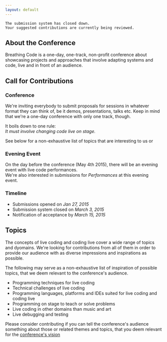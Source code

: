 ```yaml
---
layout: default
---
```


    The submission system has closed down.
    Your suggested contributions are currently being reviewed.

## About the Conference

Breathing Code is a one-day, one-track, non-profit conference about showcasing
projects and approaches that involve adapting systems and code, live and in front
of an audience.


## Call for Contributions

### Conference

We're inviting everybody to submit proposals for sessions in whatever format
they can think of, be it demos, presentations, talks etc. Keep in mind that
we're a one-day conference with only one track, though.

It boils down to one rule:  
*It must involve changing code live on stage.*

See below for a non-exhaustive list of topics that are interesting to us or

<!---
[submit your session proposals here](https://docs.google.com/forms/d/1ebpJwUQ1knzkEVdZwaaVZS8GblB6ThQe9NPF0F6GV_E/viewform).
-->

### Evening Event

On the day before the conference (May 4th 2015), there will be an evening event
with live code performances.  
We're also interested in submissions for *Performances* at this evening event.


### Timeline

- Submissions opened on *Jan 27, 2015*
- Submission system closed on *March 3, 2015*
- Notification of acceptance by *March 15, 2015*


## Topics

The concepts of live coding and coding live cover a wide range of topics and
dyomains. We're looking for contributions from all of them in order to provide
our audience with as diverse impressions and inspirations as possible.

The following may serve as a non-exhaustive list of inspiration of possible
topics, that we deem relevant to the conference's audience.

- Programming techniques for live coding
- Technical challenges of live coding
- Programming languages, platforms and IDEs suited for live coding and coding live
- Programming on stage to teach or solve problems
- Live coding in other domains than music and art
- Live debugging and testing

Please consider contributing if you can tell the conference's audience something
about those or related themes and topics, that you deem relevant for the
[conference's vision](index.html)

<!--
Please [submit your session proposals here](https://docs.google.com/forms/d/1ebpJwUQ1knzkEVdZwaaVZS8GblB6ThQe9NPF0F6GV_E/viewform).
-->
